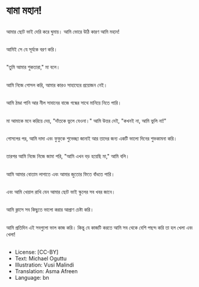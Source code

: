 # যামা মহান!

##
আমার ছোট ভাই দেরি করে ঘুমায়। আমি ভোরে উঠি কারণ আমি মহান!

##
আমিই সে যে সূর্যকে বরণ করি।

##
"তুমি আমার শুকতারা," মা বলে।

##
আমি নিজে গোসল করি, আমার কারও সাহায্যের প্রয়োজন নেই।

##
আমি ঠাণ্ডা পানি আর নীল সাবানের বাজে গন্ধের সাথে মানিয়ে নিতে পারি।

##
মা আমাকে মনে করিয়ে দেয়, "দাঁতকে ভুলে যেওনা।" আমি উত্তর দেই, "কখনই না, আমি ভুলি না!"

##
গোসলের পর, আমি দাদা এবং ফুফুকে শুভেচ্ছা জানাই আর তাদের জন্য একটি ভালো দিনের  শুভকামনা করি।

##
তারপর আমি নিজে নিজে জামা পরি, "আমি এখন বড় হয়েছি মা," আমি বলি।

##
আমি আমার বোতাম লাগাতে এবং আমার জুতোর ফিতে বাঁধতে পারি।

##
এবং আমি খেয়াল রাখি যেন আমার ছোট ভাই স্কুলের সব খবর জানে।

##
আমি ক্লাসে সব কিছুতে ভালো করার আপ্রাণ চেষ্টা করি।

##
আমি প্রতিদিন এই সবগুলো ভাল কাজ করি। কিন্তু যে কাজটি করতে আমি সব থেকে বেশি পছন্দ করি তা হল খেলা এবং খেলা!

##
* License: [CC-BY]
* Text: Michael Oguttu
* Illustration: Vusi Malindi
* Translation: Asma Afreen
* Language: bn
